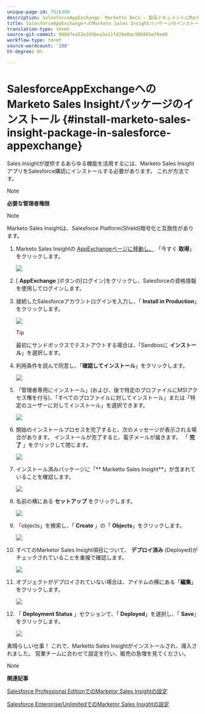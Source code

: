 ```yaml
---
unique-page-id: 7516390
description: SalesforceAppExchange- Marketto Docs — 製品ドキュメントにMarketo Sales Insightパッケージをインストールします。
title: SalesforceAppExchangeへのMarketo Sales Insightパッケージのインストール
translation-type: tm+mt
source-git-commit: 00887ea53e395bea3a11fd28e0ac98b085ef6ed8
workflow-type: tm+mt
source-wordcount: '288'
ht-degree: 0%

---
```



# SalesforceAppExchangeへのMarketo Sales Insightパッケージのインストール {#install-marketo-sales-insight-package-in-salesforce-appexchange}

Sales Insightが提供するあらゆる機能を活用するには、Marketo Sales InsightアプリをSalesforce購読にインストールする必要があります。 これが方法です。

>[!NOTE]
>
>**必要な管理者権限**

>[!NOTE]
>
>Marketo Sales Insightは、Salesforce Platform(Shield)暗号化と互換性があります。

1. Marketo Sales Insightの [AppExchangeページに移動し、](http://appexchange.salesforce.com/listingDetail?listingId=a0N30000001SVZmEAO) 「今すぐ **取得**」をクリックします。

   ![](assets/one.png)

1. [ **AppExchange** ]ボタンの[ログイン]をクリックし、Salesforceの資格情報を使用してログインします。
1. 接続したSalesforceアカウントログインを入力し、「 **Install in Production**」をクリックします。

   ![](assets/three.png)

   >[!TIP]
   >
   >最初にサンドボックスでテストアウトする場合は、「Sandboxに **インストール**」を選択します。

1. 利用条件を読んで同意し、「**確認してインストール**」をクリックします。

   ![](assets/four.png)

1. 「管理者専用にインストール」(および、後で特定のプロファイルにMSIアクセス権を付与)、「すべてのプロファイルに対してインストール」または「特定のユーザーに対してインストール」を選択できます。

   ![](assets/five.png)

1. 開始のインストールプロセスを完了すると、次のメッセージが表示される場合があります。 インストールが完了すると、電子メールが届きます。 「 **完了** 」をクリックして閉じます。

   ![](assets/six.png)

1. インストール済みパッケージに「** Marketto Sales Insight**」が含まれていることを確認します。

   ![](assets/seven.png)

1. 名前の横にある **セットアップ** をクリックします。

   ![](assets/image2015-5-22-14-3a40-3a39.png)

1. 「objects」を検索し、「 **Create** 」の「 **Objects**」をクリックします。

   ![](assets/image2015-5-22-14-3a42-3a7.png)

1. すべてのMarketor Sales Insight項目について、 **デプロイ済み** (Deployed)がチェックされていることを重複で確認します。

   ![](assets/image2015-5-27-16-3a15-3a58.png)

1. オブジェクトがデプロイされていない場合は、アイテムの横にある「**編集**」をクリックします。

   ![](assets/image2014-9-24-17-3a23-3a45.png)

1. 「 **Deployment Status** 」セクションで、「 **Deployed**」を選択し、「 **Save**」をクリックします。

   ![](assets/image2014-9-24-17-3a24-3a0.png)

素晴らしい仕事！ これで、Marketto Sales Insightがインストールされ、導入されました。 営業チームに合わせて設定を行い、販売の急増を見てください。

>[!NOTE]
>
>**関連記事**
>
>[Salesforce Professional EditionでのMarketor Sales Insightの設定](../../../../product-docs/marketo-sales-insight/msi-for-salesforce/configuration/configure-marketo-sales-insight-in-salesforce-professional-edition.md)
>
>[Salesforce Enterprise/UnlimitedでのMarketor Sales Insightの設定](../../../../product-docs/marketo-sales-insight/msi-for-salesforce/configuration/configure-marketo-sales-insight-in-salesforce-enterprise-unlimited.md)

